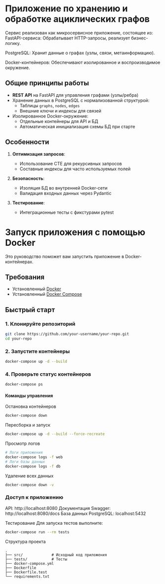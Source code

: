 # Приложение по хранению и обработке ациклических графов

Сервис реализован как микросервисное приложение, состоящее из:
FastAPI-сервиса: Обрабатывает HTTP-запросы, реализует бизнес-логику.

PostgreSQL: Хранит данные о графах (узлы, связи, метаинформацию).

Docker-контейнеров: Обеспечивают изолированное и воспроизводимое окружение.

## Общие принципы работы
- **REST API** на FastAPI для управления графами (узлы/ребра)
- Хранение данных в PostgreSQL с нормализованной структурой:
  - Таблицы `graphs`, `nodes`, `edges`
  - Внешние ключи и индексы для связей
- Изолированное Docker-окружение:
  - Отдельные контейнеры для API и БД
  - Автоматическая инициализация схемы БД при старте

## Особенности
1. **Оптимизация запросов**:
   - Использование CTE для рекурсивных запросов
   - Составные индексы для часто используемых полей

2. **Безопасность**:
   - Изоляция БД во внутренней Docker-сети
   - Валидация входных данных через Pydantic

3. **Тестирование**:
   - Интеграционные тесты с фикстурами pytest

# Запуск приложения с помощью Docker

Это руководство поможет вам запустить приложение в Docker-контейнерах.

## Требования
- Установленный [Docker](https://docs.docker.com/get-docker/)
- Установленный [Docker Compose](https://docs.docker.com/compose/install/)

## Быстрый старт

### 1. Клонируйте репозиторий
```bash
git clone https://github.com/your-username/your-repo.git
cd your-repo
```

### 2. Запустите контейнеры
```bash
docker-compose up -d --build
```
### 4. Проверьте статус контейнеров
```bash
docker-compose ps
```
#### Команды управления
Остановка контейнеров
```bash
docker-compose down
```
Пересборка и запуск
```bash
docker-compose up -d --build --force-recreate
```
Просмотр логов
```bash
# Логи приложения
docker-compose logs -f web
# Логи базы данных
docker-compose logs -f db
```
Удаление всех данных
```bash
docker-compose down -v
```
### Доступ к приложению
API: http://localhost:8080
Документация Swagger: http://localhost:8080/docs
База данных PostgreSQL: localhost:5432

Тестирование
Для запуска тестов выполните:
```bash
docker-compose run --rm tests
```
Структура проекта
```
.
├── src/             # Исходный код приложения
├── tests/           # Тесты
├── docker-compose.yml
├── Dockerfile
├── Dockerfile.test
└── requirements.txt
```
